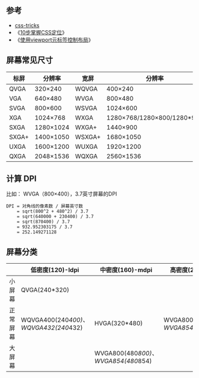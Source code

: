 

## 参考
* [css-tricks](https://css-tricks.com/)
* 《[10步掌握CSS定位](http://www.see-design.com.tw/i/css_position.html)》
* 《[使用viewport元标签控制布局](https://developer.mozilla.org/zh-CN/docs/Mobile/Viewport_meta_tag)》

## 屏幕常见尺寸

| 标屏 | 分辨率 | 宽屏| 分辨率
|-----|-----|-----|-----
|QVGA|320×240|WQVGA|400×240
|VGA|640×480|WVGA|800×480
|SVGA|800×600|WSVGA|1024×600
|XGA|1024×768|WXGA|1280×768/1280×800/1280*960
|SXGA|1280×1024|WXGA+|1440×900
|SXGA+|1400×1050|WSXGA+|1680×1050
|UXGA|1600×1200|WUXGA|1920×1200
|QXGA|2048×1536|WQXGA|2560×1536

## 计算 DPI
比如： WVGA（800×400），3.7英寸屏幕的DPI

```
DPI = 对角线的像素数 / 屏幕英寸数
    = sqrt(800^2 + 480^2) / 3.7
    = sqrt(640000 + 230400) / 3.7
    = sqrt(870400) / 3.7
    = 932.952303175 / 3.7
    = 252.149271128
```

## 屏幕分类

|     |低密度(120)-ldpi|中密度(160)-mdpi|高密度(240)-hdpi
|------|--------------|---------------|--------------
|小屏幕  |QVGA(240*320)
|正常屏幕|WQVGA400(240*400)、WQVGA432(240*432)|HVGA(320*480)| WVGA800(480*800)、WVGA854(480*854)
|大屏幕  ||WVGA800(480*800)、WVGA854(480*854)

